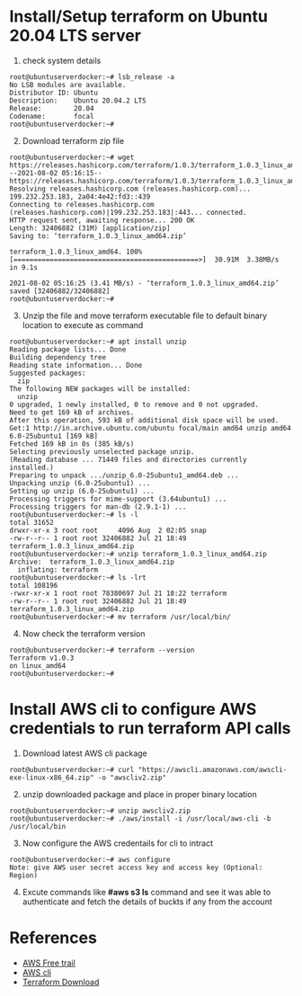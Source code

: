 # Install/Setup terraform on Ubuntu 20.04 LTS server

1) check system details
```
root@ubuntuserverdocker:~# lsb_release -a
No LSB modules are available.
Distributor ID: Ubuntu
Description:    Ubuntu 20.04.2 LTS
Release:        20.04
Codename:       focal
root@ubuntuserverdocker:~#
```

2) Download terraform zip file
```
root@ubuntuserverdocker:~# wget https://releases.hashicorp.com/terraform/1.0.3/terraform_1.0.3_linux_amd64.zip
--2021-08-02 05:16:15--  https://releases.hashicorp.com/terraform/1.0.3/terraform_1.0.3_linux_amd64.zip
Resolving releases.hashicorp.com (releases.hashicorp.com)... 199.232.253.183, 2a04:4e42:fd3::439
Connecting to releases.hashicorp.com (releases.hashicorp.com)|199.232.253.183|:443... connected.
HTTP request sent, awaiting response... 200 OK
Length: 32406882 (31M) [application/zip]
Saving to: ‘terraform_1.0.3_linux_amd64.zip’

terraform_1.0.3_linux_amd64. 100%[==============================================>]  30.91M  3.38MB/s    in 9.1s

2021-08-02 05:16:25 (3.41 MB/s) - ‘terraform_1.0.3_linux_amd64.zip’ saved [32406882/32406882]
root@ubuntuserverdocker:~#
```

3) Unzip the file and move terraform executable file to default binary location to execute as command
```
root@ubuntuserverdocker:~# apt install unzip
Reading package lists... Done
Building dependency tree
Reading state information... Done
Suggested packages:
  zip
The following NEW packages will be installed:
  unzip
0 upgraded, 1 newly installed, 0 to remove and 0 not upgraded.
Need to get 169 kB of archives.
After this operation, 593 kB of additional disk space will be used.
Get:1 http://in.archive.ubuntu.com/ubuntu focal/main amd64 unzip amd64 6.0-25ubuntu1 [169 kB]
Fetched 169 kB in 0s (385 kB/s)
Selecting previously unselected package unzip.
(Reading database ... 71449 files and directories currently installed.)
Preparing to unpack .../unzip_6.0-25ubuntu1_amd64.deb ...
Unpacking unzip (6.0-25ubuntu1) ...
Setting up unzip (6.0-25ubuntu1) ...
Processing triggers for mime-support (3.64ubuntu1) ...
Processing triggers for man-db (2.9.1-1) ...
root@ubuntuserverdocker:~# ls -l
total 31652
drwxr-xr-x 3 root root     4096 Aug  2 02:05 snap
-rw-r--r-- 1 root root 32406882 Jul 21 18:49 terraform_1.0.3_linux_amd64.zip
root@ubuntuserverdocker:~# unzip terraform_1.0.3_linux_amd64.zip
Archive:  terraform_1.0.3_linux_amd64.zip
  inflating: terraform
root@ubuntuserverdocker:~# ls -lrt
total 108196
-rwxr-xr-x 1 root root 78380697 Jul 21 18:22 terraform
-rw-r--r-- 1 root root 32406882 Jul 21 18:49 terraform_1.0.3_linux_amd64.zip
root@ubuntuserverdocker:~# mv terraform /usr/local/bin/
```

4) Now check the terraform version
```
root@ubuntuserverdocker:~# terraform --version
Terraform v1.0.3
on linux_amd64
root@ubuntuserverdocker:~#
```

# Install AWS cli to configure AWS credentials to run terraform API calls

1) Download latest AWS cli package
```
root@ubuntuserverdocker:~# curl "https://awscli.amazonaws.com/awscli-exe-linux-x86_64.zip" -o "awscliv2.zip"
```

2) unzip downloaded package and place in proper binary location
```
root@ubuntuserverdocker:~# unzip awscliv2.zip
root@ubuntuserverdocker:~# ./aws/install -i /usr/local/aws-cli -b /usr/local/bin
```

3) Now configure the AWS credentails for cli to intract
```
root@ubuntuserverdocker:~# aws configure
Note: give AWS user secret access key and access key (Optional: Region)
```

4) Excute commands like **#aws s3 ls** command and see it was able to authenticate and fetch the details of buckts if any from the account

# References
- [AWS Free trail](https://aws.amazon.com/free/)
- [AWS cli](https://docs.aws.amazon.com/cli/latest/userguide/install-cliv2.html)
- [Terraform Download](https://www.terraform.io/downloads.html)